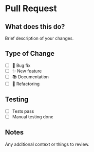 # Pull Request

## What does this do?
Brief description of your changes.

## Type of Change
- [ ] 🐛 Bug fix
- [ ] ✨ New feature
- [ ] 📚 Documentation
- [ ] 🔧 Refactoring

## Testing
- [ ] Tests pass
- [ ] Manual testing done

## Notes
Any additional context or things to review.
